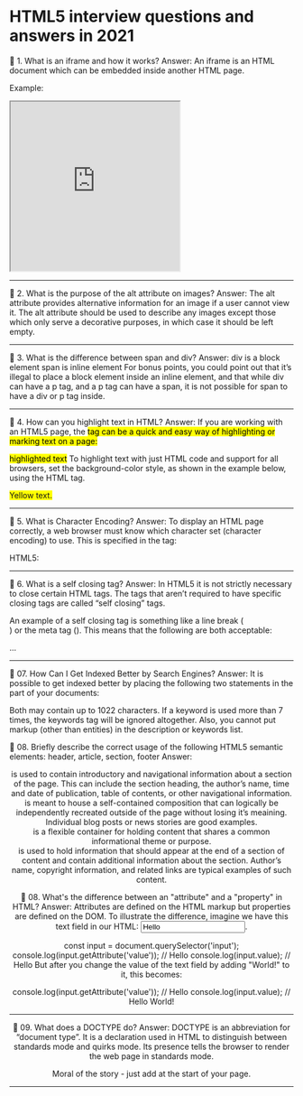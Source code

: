 <h1> HTML5 interview questions and answers in 2021 </h1> 

🔹 1. What is an iframe and how it works?
Answer:
An iframe is an HTML document which can be embedded inside another HTML page.

Example:
<iframe src="https://github.com" height="300px" width="300px"></iframe>
<hr>

🔹 2. What is the purpose of the alt attribute on images?
Answer:
The alt attribute provides alternative information for an image if a user cannot view it. The alt attribute should be used to describe any images except those which only serve a decorative purposes, in which case it should be left empty. <hr>

🔹 3. What is the difference between span and div?
Answer:
div is a block element
span is inline element
For bonus points, you could point out that it’s illegal to place a block element inside an inline element, and that while div can have a p tag, and a p tag can have a span, it is not possible for span to have a div or p tag inside. <hr>

🔹 4. How can you highlight text in HTML?
Answer:
If you are working with an HTML5 page, the <mark> tag can be a quick and easy way of highlighting or marking text on a page:

<mark>highlighted text</mark>
To highlight text with just HTML code and support for all browsers, set the background-color style, as shown in the example below, using the HTML tag.

<span style="background-color: #FFFF00">Yellow text.</span>
<hr>

 🔹 5. What is Character Encoding?
Answer:
To display an HTML page correctly, a web browser must know which character set (character encoding) to use. This is specified in the tag:

HTML5:
<meta charset="UTF-8"> <hr>

🔹 6. What is a self closing tag?
Answer:
In HTML5 it is not strictly necessary to close certain HTML tags. The tags that aren’t required to have specific closing tags are called “self closing” tags.

An example of a self closing tag is something like a line break (<br />) or the meta tag (<meta>). This means that the following are both acceptable:

<meta charset="UTF-8">
...
<meta charset="UTF-8" /> <hr>

 🔹 07. How Can I Get Indexed Better by Search Engines?
Answer:
It is possible to get indexed better by placing the following two statements in the <HEAD> part of your documents:

<META NAME="keywords" CONTENT="keyword keyword keyword keyword">
<META NAME="description" CONTENT="description of your site">
Both may contain up to 1022 characters. If a keyword is used more than 7 times, the keywords tag will be ignored altogether. Also, you cannot put markup (other than entities) in the description or keywords list.
 
 🔹 08. Briefly describe the correct usage of the following HTML5 semantic elements: header, article, section, footer
Answer:
<header> is used to contain introductory and navigational information about a section of the page. This can include the section heading, the author’s name, time and date of publication, table of contents, or other navigational information.

<article> is meant to house a self-contained composition that can logically be independently recreated outside of the page without losing it’s meaining. Individual blog posts or news stories are good examples.

<section> is a flexible container for holding content that shares a common informational theme or purpose.

<footer> is used to hold information that should appear at the end of a section of content and contain additional information about the section. Author’s name, copyright information, and related links are typical examples of such content.
 
 
 🔹 08. What's the difference between an "attribute" and a "property" in HTML?
Answer:
Attributes are defined on the HTML markup but properties are defined on the DOM. To illustrate the difference, imagine we have this text field in our HTML: <input type="text" value="Hello">.

const input = document.querySelector('input');
console.log(input.getAttribute('value')); // Hello
console.log(input.value); // Hello
But after you change the value of the text field by adding "World!" to it, this becomes:

console.log(input.getAttribute('value')); // Hello
console.log(input.value); // Hello World!
 <hr>
 
 🔹 09. What does a DOCTYPE do?
Answer:
DOCTYPE is an abbreviation for “document type”. It is a declaration used in HTML to distinguish between standards mode and quirks mode. Its presence tells the browser to render the web page in standards mode.

Moral of the story - just add <!DOCTYPE html> at the start of your page.
 <hr>
 
 
